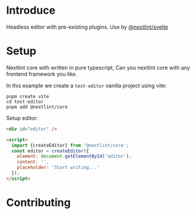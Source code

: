 # Introduce

Headless editor with pre-existing plugins. Use by [@nextlint/svelte](https://www.npmjs.com/package/@nextlint/svelte)

# Setup

Nextlint core with written in pure typescript, Can you nextlint core with any frontend framework you like.

In this example we create a `test-editor` vanilla project using vite:

```
pnpm create vite
cd test-editor
pnpm add @nextlint/core

```

Setup editor:

```html
<div id="editor" />

<script>
  import {createEditor} from '@nextlint/core';
  const editor = createEditor({
    element: document.getElementById('editor'),
    content: '',
    placeholder: 'Start writing...'
  });
</script>
```

# Contributing
